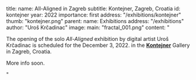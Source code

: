 title:
    name: All-Aligned in Zagreb
    subtitle: Kontejner, Zagreb, Croatia 
id: kontejner
year: 2022
importance: first
address: "/exhibitions/kontejner"
thumb: "kontejner.png"
parent:
    name: Exhibitions
    address: "/exhibitions"
author: "Uroš Krčadinac"
image:
    main: "fractal_001.png"
content: "<p class='regular'>The opening of the solo <em>All-Aligned</em> exhibition by digital artist Uroš Krčadinac is scheduled for the December 3, 2022. in the <strong><a href='https://www.kontejner.org/' target='_blank'>Kontejner</a></strong> Gallery in Zagreb, Croatia.</p>
    <p class='regular'>More info soon.</p>"